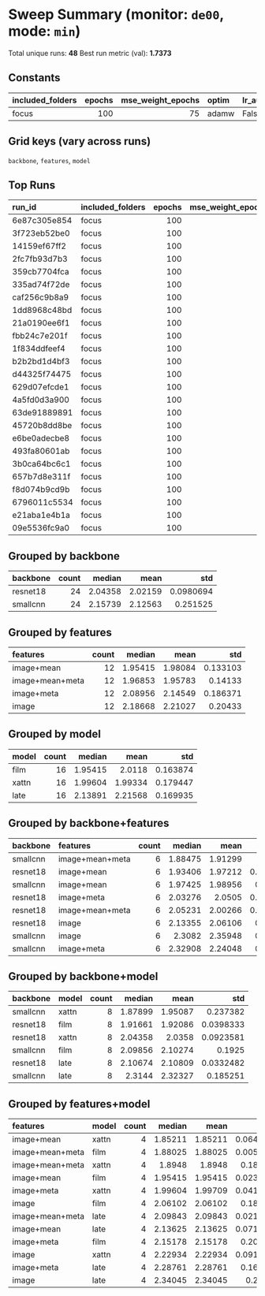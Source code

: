 # Sweep Summary (monitor: `de00`, mode: `min`)

Total unique runs: **48**
Best run metric (val): **1.7373**

## Constants
| included_folders   |   epochs |   mse_weight_epochs | optim   | lr_auto   | lr_schedule   |   weight_decay |
|:-------------------|---------:|--------------------:|:--------|:----------|:--------------|---------------:|
| focus              |      100 |                  75 | adamw   | False     | cosine        |         0.0001 |

## Grid keys (vary across runs)
`backbone`, `features`, `model`

## Top Runs
| run_id       | included_folders   |   epochs |   mse_weight_epochs | optim   | lr_auto   | lr_schedule   |   weight_decay | backbone   | features        | model   |   best_metric |   best_epoch |
|:-------------|:-------------------|---------:|--------------------:|:--------|:----------|:--------------|---------------:|:-----------|:----------------|:--------|--------------:|-------------:|
| 6e87c305e854 | focus              |      100 |                  75 | adamw   | False     | cosine        |         0.0001 | smallcnn   | image+mean+meta | xattn   |       1.73729 |           63 |
| 3f723eb52be0 | focus              |      100 |                  75 | adamw   | False     | cosine        |         0.0001 | smallcnn   | image+mean+meta | xattn   |       1.73729 |           73 |
| 14159ef67ff2 | focus              |      100 |                  75 | adamw   | False     | cosine        |         0.0001 | smallcnn   | image+mean      | xattn   |       1.79656 |           67 |
| 2fc7fb93d7b3 | focus              |      100 |                  75 | adamw   | False     | cosine        |         0.0001 | smallcnn   | image+mean      | xattn   |       1.79656 |           77 |
| 359cb7704fca | focus              |      100 |                  75 | adamw   | False     | cosine        |         0.0001 | resnet18   | image+mean+meta | film    |       1.87576 |           67 |
| 335ad74f72de | focus              |      100 |                  75 | adamw   | False     | cosine        |         0.0001 | resnet18   | image+mean+meta | film    |       1.87576 |           77 |
| caf256c9b8a9 | focus              |      100 |                  75 | adamw   | False     | cosine        |         0.0001 | smallcnn   | image+mean+meta | film    |       1.88475 |           42 |
| 1dd8968c48bd | focus              |      100 |                  75 | adamw   | False     | cosine        |         0.0001 | smallcnn   | image+mean+meta | film    |       1.88475 |           69 |
| 21a0190ee6f1 | focus              |      100 |                  75 | adamw   | False     | cosine        |         0.0001 | resnet18   | image           | film    |       1.89915 |           44 |
| fbb24c7e201f | focus              |      100 |                  75 | adamw   | False     | cosine        |         0.0001 | resnet18   | image           | film    |       1.89915 |           69 |
| 1f834ddfeef4 | focus              |      100 |                  75 | adamw   | False     | cosine        |         0.0001 | resnet18   | image+mean      | xattn   |       1.90767 |           71 |
| b2b2bd1d4bf3 | focus              |      100 |                  75 | adamw   | False     | cosine        |         0.0001 | resnet18   | image+mean      | xattn   |       1.90767 |           61 |
| d44325f74475 | focus              |      100 |                  75 | adamw   | False     | cosine        |         0.0001 | resnet18   | image+mean      | film    |       1.93406 |           58 |
| 629d07efcde1 | focus              |      100 |                  75 | adamw   | False     | cosine        |         0.0001 | resnet18   | image+mean      | film    |       1.93406 |           69 |
| 4a5fd0d3a900 | focus              |      100 |                  75 | adamw   | False     | cosine        |         0.0001 | smallcnn   | image+meta      | xattn   |       1.96142 |           64 |
| 63de91889891 | focus              |      100 |                  75 | adamw   | False     | cosine        |         0.0001 | smallcnn   | image+meta      | xattn   |       1.96142 |           74 |
| 45720b8dd8be | focus              |      100 |                  75 | adamw   | False     | cosine        |         0.0001 | smallcnn   | image+mean      | film    |       1.97425 |           57 |
| e6be0adecbe8 | focus              |      100 |                  75 | adamw   | False     | cosine        |         0.0001 | smallcnn   | image+mean      | film    |       1.97425 |           69 |
| 493fa80601ab | focus              |      100 |                  75 | adamw   | False     | cosine        |         0.0001 | resnet18   | image+meta      | film    |       1.97447 |           55 |
| 3b0ca64bc6c1 | focus              |      100 |                  75 | adamw   | False     | cosine        |         0.0001 | resnet18   | image+meta      | film    |       1.97447 |           69 |
| 657b7d8e311f | focus              |      100 |                  75 | adamw   | False     | cosine        |         0.0001 | resnet18   | image+meta      | xattn   |       2.03067 |           69 |
| f8d074b9cd9b | focus              |      100 |                  75 | adamw   | False     | cosine        |         0.0001 | resnet18   | image+meta      | xattn   |       2.03485 |           69 |
| 6796011c5534 | focus              |      100 |                  75 | adamw   | False     | cosine        |         0.0001 | resnet18   | image+mean+meta | xattn   |       2.05231 |           80 |
| e21aba1e4b1a | focus              |      100 |                  75 | adamw   | False     | cosine        |         0.0001 | resnet18   | image+mean+meta | xattn   |       2.05231 |           70 |
| 09e5536fc9a0 | focus              |      100 |                  75 | adamw   | False     | cosine        |         0.0001 | resnet18   | image+mean      | late    |       2.07463 |           61 |

## Grouped by backbone
| backbone   |   count |   median |    mean |       std |
|:-----------|--------:|---------:|--------:|----------:|
| resnet18   |      24 |  2.04358 | 2.02159 | 0.0980694 |
| smallcnn   |      24 |  2.15739 | 2.12563 | 0.251525  |

## Grouped by features
| features        |   count |   median |    mean |      std |
|:----------------|--------:|---------:|--------:|---------:|
| image+mean      |      12 |  1.95415 | 1.98084 | 0.133103 |
| image+mean+meta |      12 |  1.96853 | 1.95783 | 0.14133  |
| image+meta      |      12 |  2.08956 | 2.14549 | 0.186371 |
| image           |      12 |  2.18668 | 2.21027 | 0.20433  |

## Grouped by model
| model   |   count |   median |    mean |      std |
|:--------|--------:|---------:|--------:|---------:|
| film    |      16 |  1.95415 | 2.0118  | 0.163874 |
| xattn   |      16 |  1.99604 | 1.99334 | 0.179447 |
| late    |      16 |  2.13891 | 2.21568 | 0.169935 |

## Grouped by backbone+features
| backbone   | features        |   count |   median |    mean |       std |
|:-----------|:----------------|--------:|---------:|--------:|----------:|
| smallcnn   | image+mean+meta |       6 |  1.88475 | 1.91299 | 0.17118   |
| resnet18   | image+mean      |       6 |  1.93406 | 1.97212 | 0.0802784 |
| smallcnn   | image+mean      |       6 |  1.97425 | 1.98956 | 0.179859  |
| resnet18   | image+meta      |       6 |  2.03276 | 2.0505  | 0.0771786 |
| resnet18   | image+mean+meta |       6 |  2.05231 | 2.00266 | 0.0990746 |
| resnet18   | image           |       6 |  2.13355 | 2.06106 | 0.125639  |
| smallcnn   | image           |       6 |  2.3082  | 2.35948 | 0.150445  |
| smallcnn   | image+meta      |       6 |  2.32908 | 2.24048 | 0.220911  |

## Grouped by backbone+model
| backbone   | model   |   count |   median |    mean |       std |
|:-----------|:--------|--------:|---------:|--------:|----------:|
| smallcnn   | xattn   |       8 |  1.87899 | 1.95087 | 0.237382  |
| resnet18   | film    |       8 |  1.91661 | 1.92086 | 0.0398333 |
| resnet18   | xattn   |       8 |  2.04358 | 2.0358  | 0.0923581 |
| smallcnn   | film    |       8 |  2.09856 | 2.10274 | 0.1925    |
| resnet18   | late    |       8 |  2.10674 | 2.10809 | 0.0332482 |
| smallcnn   | late    |       8 |  2.3144  | 2.32327 | 0.185251  |

## Grouped by features+model
| features        | model   |   count |   median |    mean |       std |
|:----------------|:--------|--------:|---------:|--------:|----------:|
| image+mean      | xattn   |       4 |  1.85211 | 1.85211 | 0.0641475 |
| image+mean+meta | film    |       4 |  1.88025 | 1.88025 | 0.0051897 |
| image+mean+meta | xattn   |       4 |  1.8948  | 1.8948  | 0.181873  |
| image+mean      | film    |       4 |  1.95415 | 1.95415 | 0.0232005 |
| image+meta      | xattn   |       4 |  1.99604 | 1.99709 | 0.0412261 |
| image           | film    |       4 |  2.06102 | 2.06102 | 0.186903  |
| image+mean+meta | late    |       4 |  2.09843 | 2.09843 | 0.0213605 |
| image+mean      | late    |       4 |  2.13625 | 2.13625 | 0.0711459 |
| image+meta      | film    |       4 |  2.15178 | 2.15178 | 0.204738  |
| image           | xattn   |       4 |  2.22934 | 2.22934 | 0.0910634 |
| image+meta      | late    |       4 |  2.28761 | 2.28761 | 0.165518  |
| image           | late    |       4 |  2.34045 | 2.34045 | 0.23891   |
